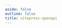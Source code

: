 ```yaml
---
aside: false
outline: false
title: vitepress-openapi
---
```


<script setup lang="ts">
import { useData } from 'vitepress'

const { isDark } = useData()
</script>

<OASpec :isDark="isDark" />
